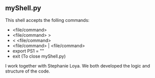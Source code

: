 ## myShell.py

This shell accepts the folling commands:

- <file/command>
- <file/command> > <outputFile>
- <outputFile> < <file/command>
- <file/command> | <file/command>
- export PS1 = "<newPromp>"
- exit (To close myShell.py)

I work together with Stephanie Loya. We both developed the logic and structure of the code.

